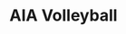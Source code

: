 ---
title: AIA Volleyball
permalink: "/volleyball/index"
type: page
layout: volleyball-index
sliderImage: /uploads/basketball/home-slider.jpg
sliderText: "Go with Basketball"
---